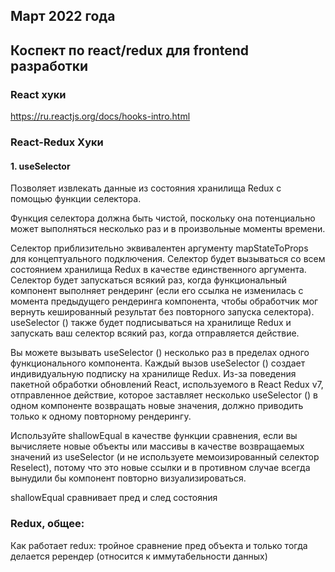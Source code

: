 ## Март 2022 года
## Коспект по react/redux для frontend разработки

### React хуки
https://ru.reactjs.org/docs/hooks-intro.html

### React-Redux Хуки
#### 1. useSelector
Позволяет извлекать данные из состояния хранилища Redux с помощью функции селектора.

Функция селектора должна быть чистой, поскольку она потенциально может выполняться несколько раз и в произвольные моменты времени.

Селектор приблизительно эквивалентен аргументу mapStateToProps для концептуального подключения.  Селектор будет вызываться со всем состоянием хранилища Redux в качестве единственного аргумента.  Селектор будет запускаться всякий раз, когда функциональный компонент выполняет рендеринг (если его ссылка не изменилась с момента предыдущего рендеринга компонента, чтобы обработчик мог вернуть кешированный результат без повторного запуска селектора).  useSelector () также будет подписываться на хранилище Redux и запускать ваш селектор всякий раз, когда отправляется действие.

Вы можете вызывать useSelector () несколько раз в пределах одного функционального компонента.  Каждый вызов useSelector () создает индивидуальную подписку на хранилище Redux.  Из-за поведения пакетной обработки обновлений React, используемого в React Redux v7, отправленное действие, которое заставляет несколько useSelector () в одном компоненте возвращать новые значения, должно приводить только к одному повторному рендерингу.

Используйте shallowEqual в качестве функции сравнения, если вы вычисляете новые объекты или массивы в качестве возвращаемых значений из useSelector (и не используете мемоизированный селектор Reselect), потому что это новые ссылки и в противном случае всегда вынудили бы компонент повторно визуализироваться.

shallowEqual сравнивает пред и след состояния

### Redux, общее:
Как работает redux: тройное сравнение пред объекта и только тогда делается ререндер (относится к иммутабельности данных)